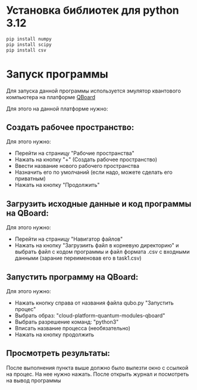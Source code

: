 # Установка библиотек для python 3.12

```bash
pip install numpy 
pip install scipy
pip install csv 
```

# Запуск программы

Для запуска данной программы используется эмулятор квантового компьютера на платформе [QBoard](https://cloudos.qboard.tech/)

Для этого на данной платформе нужно:

## Создать рабочее пространство:

Для этого нужно:
- Перейти на страницу "Рабочие пространства"
- Нажать на кнопку "+" (Создать рабочее пространство)
- Ввести название нового рабочего пространства
- Назначить его по умолчаний (если надо, можете сделать его приватным)
- Нажать на кнопку "Продолжить"

## Загрузить исходные данные и код программы на QBoard:

Для этого нужно:
- Перейти на страницу "Навигатор файлов"
- Нажать на кнопку "Загрузиить файл в корневую директорию" и выбрать файл с кодом программы и файл формата .csv с входными данными (зарание переименовав его в task1.csv)

## Запустить программу на QBoard:

Для этого нужно:
- Нажать кнопку справа от названия файла qubo.py "Запустить процес"
- Выбрать образ: "cloud-platform-quantum-modules-qboard"
- Выбрать разрешение команд: "python3"
- Вписать название процесса (необязательно)
- Нажать на кнопку продолжить

## Просмотреть результаты:

После выполнения пункта выше должно было вылезти окно с ссылкой на процес. На нее нужно нажать. После открыть журнал и посмотреть на вывод программы
